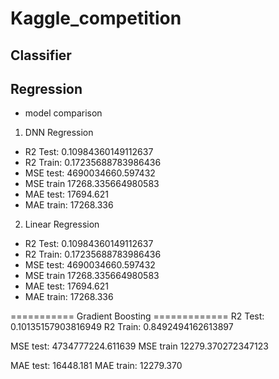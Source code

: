 # Kaggle_competition
## Classifier

## Regression
* model comparison
1. DNN Regression
* R2 Test:  0.10984360149112637
* R2 Train:  0.17235688783986436
* MSE test:  4690034660.597432
* MSE train 17268.335664980583
* MAE test: 17694.621
* MAE train: 17268.336

2. Linear Regression
* R2 Test:  0.10984360149112637
* R2 Train:  0.17235688783986436
* MSE test:  4690034660.597432
* MSE train 17268.335664980583
* MAE test: 17694.621
* MAE train: 17268.336

=========== Gradient Boosting =============
R2 Test:  0.10135157903816949
R2 Train:  0.8492494162613897

MSE test:  4734777224.611639
MSE train 12279.370272347123

MAE test: 16448.181
MAE train: 12279.370
